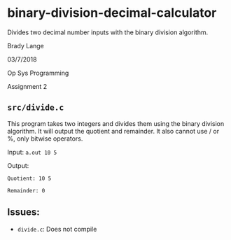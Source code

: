 # binary-division-decimal-calculator
Divides two decimal number inputs with the binary division algorithm.

Brady Lange

03/7/2018

Op Sys Programming

Assignment 2

## `src/divide.c`
This program takes two integers and divides them using the binary division algorithm.
It will output the quotient and remainder. It also cannot use / or %, only bitwise
operators. 

Input: `a.out 10 5`

Output: 

`Quotient: 10 5`

`Remainder: 0`

## Issues:
- `divide.c`: Does not compile
